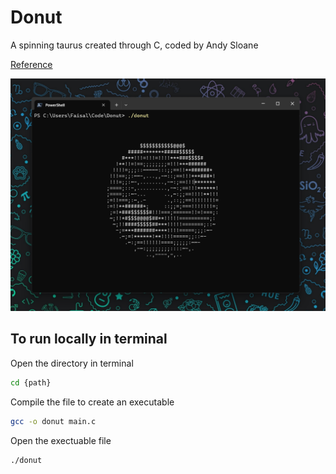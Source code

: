 # Donut

A spinning taurus created through C, coded by Andy Sloane

[Reference](https://www.a1k0n.net/2011/07/20/donut-math.html)

![Donut](./img.png)

## To run locally in terminal

Open the directory in terminal

```bash
cd {path}
```

Compile the file to create an executable

```bash
gcc -o donut main.c
```

Open the exectuable file

```bash
./donut
```

